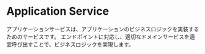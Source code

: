 # Application Service

アプリケーションサービスは、アプリケーションのビジネスロジックを実装するためのサービスです。
エンドポイントに対応し、適切なドメインサービスを適宜呼び出すことで、ビジネスロジックを実現します。
